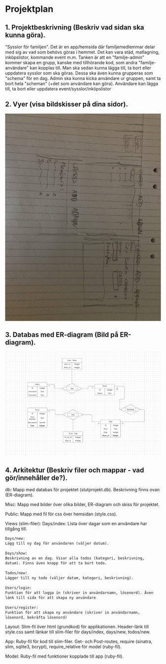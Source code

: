 # Projektplan

## 1. Projektbeskrivning (Beskriv vad sidan ska kunna göra).
"Sysslor för familjen". Det är en app/hemsida där familjemedlemmar delar med sig av vad som behövs göras i hemmet. Det kan vara städ, matlagning, inköpslistor, kommande event m.m. Tanken är att en "familje-admin" kommer skapa en grupp, kanske med tillhörande kod, som andra "familje-användare" kan kopplas till. Man ska sedan kunna lägga till, ta bort eller uppdatera sysslor som ska göras. Dessa ska även kunna grupperas som "schema" för en dag. Admin ska kunna kicka användare ur gruppen, samt ta bort hela "scheman" (+det som användare kan göra). Användare kan lägga till, ta bort eller uppdatera event/sysslor/inköpslistor
## 2. Vyer (visa bildskisser på dina sidor).
![skiss](misc/Skiss.jpg)
## 3. Databas med ER-diagram (Bild på ER-diagram).
![ERD](misc/ERD.PNG)
## 4. Arkitektur (Beskriv filer och mappar - vad gör/innehåller de?).
db:
Mapp med databas för projektet (slutprojekt.db). Beskrivning finns ovan (ER-diagram).

Misc:
Mapp med bilder över olika bilder, ER-diagram och skiss för projektet.

Public:
Mapp med fil för css över hemsidan (style.css).

Views (slim-filer):
    Days/index:
    Lista över dagar som en användare har tillgång till.

    Days/new:
    Lägg till ny dag för användaren (väljer datum).
    
    Days/show:
    Beskrivning av en dag. Visar alla todos (kategori, beskrivning, datum). Finns även knapp för att ta bort todo.

    Todos/new:
    Lägger till ny todo (väljer datum, kategori, beskrivning).

    Users/login:
    Funktion för att logga in (skriver in användarnamn, lösenord). Även länk till sida för att skapa ny användare

    Users/register:
    Funktion för att skapa ny användare (skriver in användarnamn, lösenord, bekräfta lösenord)

Layout:
Slim-fil över html (grundkod) för applikationen. Header-länk till style.css samt länkar till slim-filer för days/index, days/new, todos/new.

App:
Ruby-fil för kod till slim-filer. Get- och Post-routes, require (sinatra, slim, sqlite3, bcrypt), require_relative för model (ruby-fil).

Model:
Ruby-fil med funktioner kopplade till app (ruby-fil).